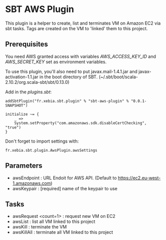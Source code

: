 # SBT AWS Plugin

This plugin is a helper to create, list and terminates VM on Amazon EC2 via sbt tasks. Tags are created on the VM
to 'linked' them to this project.

## Prerequisites

You need AWS granted access with variables *AWS_ACCESS_KEY_ID* and *AWS_SECRET_KEY* set as environment variables.

To use this plugin, you'll also need to put javax.mail-1.4.1.jar and javax-activation-1.1.jar in the boot directory of SBT. (~/.sbt/boot/scala-2.10.2/org.scala-sbt/sbt/0.13.0)

Add in the *plugins.sbt*:

    addSbtPlugin("fr.xebia.sbt.plugin" % "sbt-aws-plugin" % "0.0.1-SNAPSHOT")

    initialize ~= {
        _ =>
        System.setProperty("com.amazonaws.sdk.disableCertChecking", "true")
    }

Don't forget to import settings with:

    fr.xebia.sbt.plugin.AwsPlugin.awsSettings

## Parameters

* awsEndpoint          : URL Endoit for AWS API. (Default to https://ec2.eu-west-1.amazonaws.com)
* awsKeypair           : [required] name of the keypair to use

## Tasks

* awsRequest <count=1> : request new VM on EC2
* awsList              : list all VM linked to this project
* awsKill <instanceId> : terminate the VM
* awsKillAll           : terminate all VM linked to this project